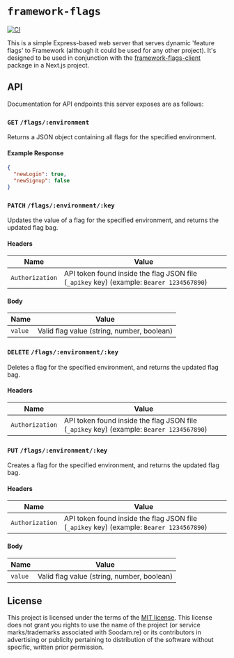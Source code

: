 # `framework-flags`

[![CI](https://github.com/Tsodinq/framework-flags/actions/workflows/ci.yml/badge.svg)](https://github.com/Tsodinq/framework-flags/actions/workflows/ci.yml)

This is a simple Express-based web server that serves dynamic 'feature flags' to Framework (although it could be used for any other project). It's designed to be used in conjunction with the [framework-flags-client](https://github.com/Tsodinq/framework-flags-client) package in a Next.js project.

## API

Documentation for API endpoints this server exposes are as follows:

### **`GET`** `/flags/:environment`

Returns a JSON object containing all flags for the specified environment.

#### Example Response

```json
{
  "newLogin": true,
  "newSignup": false
}
```

### **`PATCH`** `/flags/:environment/:key`

Updates the value of a flag for the specified environment, and returns the updated flag bag.

#### Headers

| Name            | Value                                                                                    |
| --------------- | ---------------------------------------------------------------------------------------- |
| `Authorization` | API token found inside the flag JSON file (`_apikey` key) (example: `Bearer 1234567890`) |

#### Body

| Name    | Value                                      |
| ------- | ------------------------------------------ |
| `value` | Valid flag value (string, number, boolean) |

### **`DELETE`** `/flags/:environment/:key`

Deletes a flag for the specified environment, and returns the updated flag bag.

#### Headers

| Name            | Value                                                                                    |
| --------------- | ---------------------------------------------------------------------------------------- |
| `Authorization` | API token found inside the flag JSON file (`_apikey` key) (example: `Bearer 1234567890`) |

### **`PUT`** `/flags/:environment/:key`

Creates a flag for the specified environment, and returns the updated flag bag.

#### Headers

| Name            | Value                                                                                    |
| --------------- | ---------------------------------------------------------------------------------------- |
| `Authorization` | API token found inside the flag JSON file (`_apikey` key) (example: `Bearer 1234567890`) |

#### Body

| Name    | Value                                      |
| ------- | ------------------------------------------ |
| `value` | Valid flag value (string, number, boolean) |

## License

This project is licensed under the terms of the [MIT license](/LICENSE). This license does not grant you rights to use the name of the project (or service marks/trademarks associated with Soodam.re) or its contributors in advertising or publicity pertaining to distribution of the software without specific, written prior permission.
